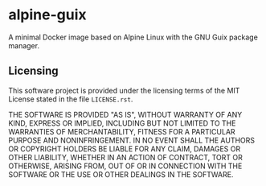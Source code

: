 alpine-guix
===========

A minimal Docker image based on Alpine Linux with the GNU Guix package
manager.


Licensing
---------

This software project is provided under the licensing terms of the
MIT License stated in the file ``LICENSE.rst``.

THE SOFTWARE IS PROVIDED "AS IS", WITHOUT WARRANTY OF ANY KIND,
EXPRESS OR IMPLIED, INCLUDING BUT NOT LIMITED TO THE WARRANTIES OF
MERCHANTABILITY, FITNESS FOR A PARTICULAR PURPOSE AND
NONINFRINGEMENT. IN NO EVENT SHALL THE AUTHORS OR COPYRIGHT HOLDERS BE
LIABLE FOR ANY CLAIM, DAMAGES OR OTHER LIABILITY, WHETHER IN AN ACTION
OF CONTRACT, TORT OR OTHERWISE, ARISING FROM, OUT OF OR IN CONNECTION
WITH THE SOFTWARE OR THE USE OR OTHER DEALINGS IN THE SOFTWARE.
